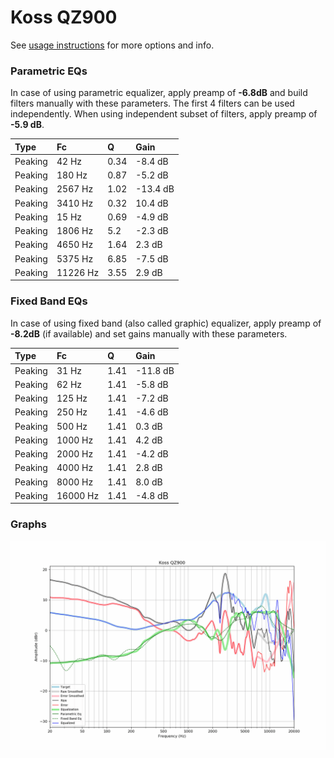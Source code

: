 # Koss QZ900
See [usage instructions](https://github.com/jaakkopasanen/AutoEq#usage) for more options and info.

### Parametric EQs
In case of using parametric equalizer, apply preamp of **-6.8dB** and build filters manually
with these parameters. The first 4 filters can be used independently.
When using independent subset of filters, apply preamp of **-5.9 dB**.

| Type    | Fc       |    Q | Gain     |
|:--------|:---------|:-----|:---------|
| Peaking | 42 Hz    | 0.34 | -8.4 dB  |
| Peaking | 180 Hz   | 0.87 | -5.2 dB  |
| Peaking | 2567 Hz  | 1.02 | -13.4 dB |
| Peaking | 3410 Hz  | 0.32 | 10.4 dB  |
| Peaking | 15 Hz    | 0.69 | -4.9 dB  |
| Peaking | 1806 Hz  | 5.2  | -2.3 dB  |
| Peaking | 4650 Hz  | 1.64 | 2.3 dB   |
| Peaking | 5375 Hz  | 6.85 | -7.5 dB  |
| Peaking | 11226 Hz | 3.55 | 2.9 dB   |

### Fixed Band EQs
In case of using fixed band (also called graphic) equalizer, apply preamp of **-8.2dB**
(if available) and set gains manually with these parameters.

| Type    | Fc       |    Q | Gain     |
|:--------|:---------|:-----|:---------|
| Peaking | 31 Hz    | 1.41 | -11.8 dB |
| Peaking | 62 Hz    | 1.41 | -5.8 dB  |
| Peaking | 125 Hz   | 1.41 | -7.2 dB  |
| Peaking | 250 Hz   | 1.41 | -4.6 dB  |
| Peaking | 500 Hz   | 1.41 | 0.3 dB   |
| Peaking | 1000 Hz  | 1.41 | 4.2 dB   |
| Peaking | 2000 Hz  | 1.41 | -4.2 dB  |
| Peaking | 4000 Hz  | 1.41 | 2.8 dB   |
| Peaking | 8000 Hz  | 1.41 | 8.0 dB   |
| Peaking | 16000 Hz | 1.41 | -4.8 dB  |

### Graphs
![](./Koss%20QZ900.png)